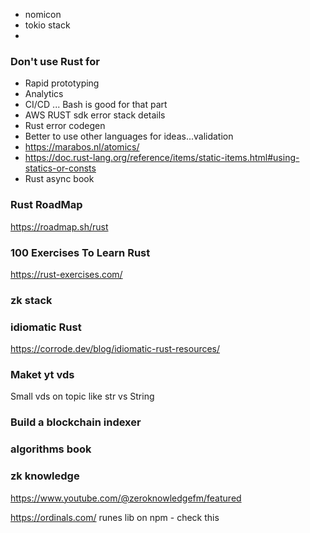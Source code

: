 * nomicon
* tokio stack
* 

### Don't use Rust for
- Rapid prototyping
- Analytics
- CI/CD ... Bash is good for that part
- AWS RUST sdk error stack details
- Rust error codegen
- Better to use other languages for ideas...validation
- https://marabos.nl/atomics/ 
- https://doc.rust-lang.org/reference/items/static-items.html#using-statics-or-consts
- Rust async book

### Rust RoadMap

https://roadmap.sh/rust

### 100 Exercises To Learn Rust
https://rust-exercises.com/

### zk stack
 

 ### idiomatic Rust

 https://corrode.dev/blog/idiomatic-rust-resources/

 ### Maket yt vds 
 Small vds on topic like str vs String

 ### Build a blockchain indexer

 ### algorithms book

 ### zk knowledge

 https://www.youtube.com/@zeroknowledgefm/featured 

 https://ordinals.com/
 runes lib on npm - check this